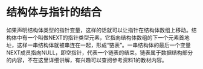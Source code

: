 # 结构体与指针的结合
如果声明结构体类型的指针变量，这样的话就可以让指针在结构体数组上移动。结构体中有一个叫做NEXT的指针类型元素，它指向结构体数组的下一个元素首地址，这样一串结构体就被串连在一起，形成“链表”。一串结构体的最后一个变量NEXT成员指向NULL，即空指针，代表一个链表的结束。链表属于数据结构部分的内容，不在这里详细讲解，有兴趣可以查阅参考资料1的教材内容。